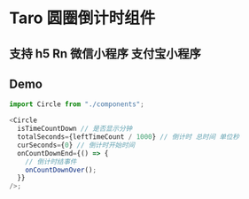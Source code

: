 # Taro 圆圈倒计时组件

## 支持 h5 Rn 微信小程序 支付宝小程序

## Demo

```javascript
import Circle from "./components";

<Circle
  isTimeCountDown // 是否显示分钟
  totalSeconds={leftTimeCount / 1000} // 倒计时 总时间 单位秒
  curSeconds={0} // 倒计时开始时间
  onCountDownEnd={() => {
    // 倒计时结事件
    onCountDownOver();
  }}
/>;
```
